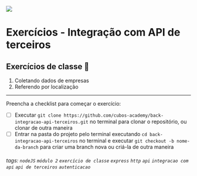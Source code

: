 ![](https://i.imgur.com/xG74tOh.png)

# Exercícios - Integração com API de terceiros

## Exercícios de classe 🏫

1. Coletando dados de empresas
2. Referendo por localização

---

Preencha a checklist para começar o exercício:
-   [ ] Executar `git clone https://github.com/cubos-academy/back-integracao-api-terceiros.git` no terminal para clonar o repositório, ou clonar de outra maneira
-   [ ] Entrar na pasta do projeto pelo terminal executando `cd back-integracao-api-terceiros` no terminal e executar `git checkout -b nome-da-branch` para criar uma branch nova ou criá-la de outra maneira

###### tags: `nodeJS` `módulo 2` `exercício de classe` `express` `http` `api` `integracao com api` `api de terceiros` `autenticacao`
